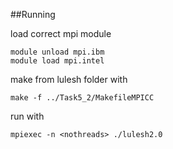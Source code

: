 ##Running

load correct mpi module
```
module unload mpi.ibm
module load mpi.intel
```
make from lulesh folder with
```
make -f ../Task5_2/MakefileMPICC
```
run with
```
mpiexec -n <nothreads> ./lulesh2.0
```
